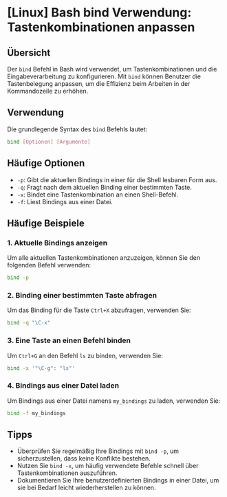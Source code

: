 # [Linux] Bash bind Verwendung: Tastenkombinationen anpassen

## Übersicht
Der `bind` Befehl in Bash wird verwendet, um Tastenkombinationen und die Eingabeverarbeitung zu konfigurieren. Mit `bind` können Benutzer die Tastenbelegung anpassen, um die Effizienz beim Arbeiten in der Kommandozeile zu erhöhen.

## Verwendung
Die grundlegende Syntax des `bind` Befehls lautet:

```bash
bind [Optionen] [Argumente]
```

## Häufige Optionen
- `-p`: Gibt die aktuellen Bindings in einer für die Shell lesbaren Form aus.
- `-q`: Fragt nach dem aktuellen Binding einer bestimmten Taste.
- `-x`: Bindet eine Tastenkombination an einen Shell-Befehl.
- `-f`: Liest Bindings aus einer Datei.

## Häufige Beispiele

### 1. Aktuelle Bindings anzeigen
Um alle aktuellen Tastenkombinationen anzuzeigen, können Sie den folgenden Befehl verwenden:

```bash
bind -p
```

### 2. Binding einer bestimmten Taste abfragen
Um das Binding für die Taste `Ctrl+X` abzufragen, verwenden Sie:

```bash
bind -q "\C-x"
```

### 3. Eine Taste an einen Befehl binden
Um `Ctrl+G` an den Befehl `ls` zu binden, verwenden Sie:

```bash
bind -x '"\C-g": "ls"'
```

### 4. Bindings aus einer Datei laden
Um Bindings aus einer Datei namens `my_bindings` zu laden, verwenden Sie:

```bash
bind -f my_bindings
```

## Tipps
- Überprüfen Sie regelmäßig Ihre Bindings mit `bind -p`, um sicherzustellen, dass keine Konflikte bestehen.
- Nutzen Sie `bind -x`, um häufig verwendete Befehle schnell über Tastenkombinationen auszuführen.
- Dokumentieren Sie Ihre benutzerdefinierten Bindings in einer Datei, um sie bei Bedarf leicht wiederherstellen zu können.